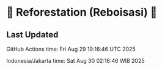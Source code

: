 
# 🌳 Reforestation (Reboisasi) 🌲

## Last Updated

GitHub Actions time: Fri Aug 29 19:16:46 UTC 2025

Indonesia/Jakarta time: Sat Aug 30 02:16:46 WIB 2025
